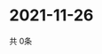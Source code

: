 # 2021-11-26
  共 0条

  <!-- BEGIN -->
  <!-- 最后更新时间Fri Nov 26 2021 13:12:47 GMT+0000 (Coordinated Universal Time) -->
  
  <!-- END -->
  
  